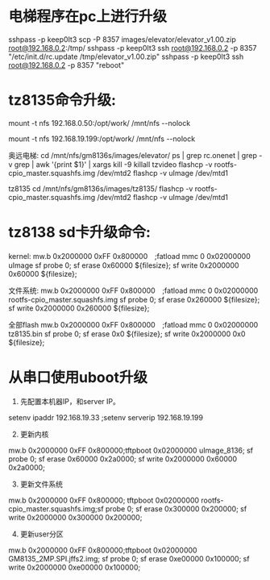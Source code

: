 
# 电梯程序在pc上进行升级
sshpass -p keep0It3 scp  -P 8357 images/elevator/elevator_v1.00.zip root@192.168.0.2:/tmp/
sshpass -p keep0It3 ssh root@192.168.0.2 -p 8357 "/etc/init.d/rc.update /tmp/elevator_v1.00.zip"
sshpass -p keep0It3 ssh root@192.168.0.2 -p 8357 "reboot"


# tz8135命令升级:

mount -t nfs 192.168.0.50:/opt/work/ /mnt/nfs --nolock

mount -t nfs 192.168.19.199:/opt/work/ /mnt/nfs --nolock

奥远电梯:
cd /mnt/nfs/gm8136s/images/elevator/
ps | grep rc.onenet | grep -v grep | awk '{print $1}' | xargs kill -9
killall tzvideo
flashcp -v rootfs-cpio_master.squashfs.img /dev/mtd2
flashcp -v uImage /dev/mtd1



tz8135
cd /mnt/nfs/gm8136s/images/tz8135/
flashcp -v rootfs-cpio_master.squashfs.img /dev/mtd2
flashcp -v uImage /dev/mtd1





# tz8138 sd卡升级命令:

kernel:
mw.b 0x2000000 0xFF 0x800000　;fatload mmc 0 0x02000000 uImage
sf probe 0; sf erase 0x60000 ${filesize}; sf write 0x2000000 0x60000 ${filesize};

文件系统:
mw.b 0x2000000 0xFF 0x800000　;fatload mmc 0 0x02000000 rootfs-cpio_master.squashfs.img
sf probe 0; sf erase 0x260000 ${filesize}; sf write 0x2000000 0x260000 ${filesize};


全部flash
mw.b 0x2000000 0xFF 0x800000　;fatload mmc 0 0x02000000 tz8135.bin
sf probe 0; sf erase 0x0 ${filesize}; sf write 0x2000000 0x0 ${filesize};






# 从串口使用uboot升级

1. 先配置本机器IP，和server IP。

setenv ipaddr 192.168.19.33 ;setenv serverip 192.168.19.199

2. 更新内核

mw.b 0x2000000 0xFF 0x800000;tftpboot 0x02000000 uImage_8136; sf probe 0; sf erase 0x60000 0x2a0000; sf write 0x2000000 0x60000 0x2a0000;

3. 更新文件系统

mw.b 0x2000000 0xFF 0x800000; tftpboot 0x02000000 rootfs-cpio_master.squashfs.img;sf probe 0; sf erase 0x300000 0x200000; sf write 0x2000000 0x300000 0x200000;

4. 更新user分区

mw.b 0x2000000 0xFF 0x800000;tftpboot 0x02000000 GM8135_2MP.SPI.jffs2.img; sf probe 0; sf erase 0xe00000 0x100000; sf write 0x2000000 0xe00000 0x100000;
